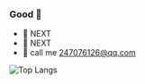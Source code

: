 ### Good  👋

- 🔭 NEXT
- 🌱 NEXT
- 👯 call me 247076126@qq.com


![Top Langs](https://github-readme-stats.vercel.app/api/top-langs?username=2470761262) 
<!-- [![Anurag's GitHub stats](https://github-readme-stats.vercel.app/api?username=2470761262)](https://github.com/anuraghazra/github-readme-stats) -->
